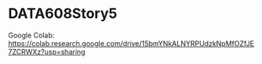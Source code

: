 # DATA608Story5

Google Colab: https://colab.research.google.com/drive/15bmYNkALNYRPUdzkNpMfOZfJE7ZCRWXz?usp=sharing
